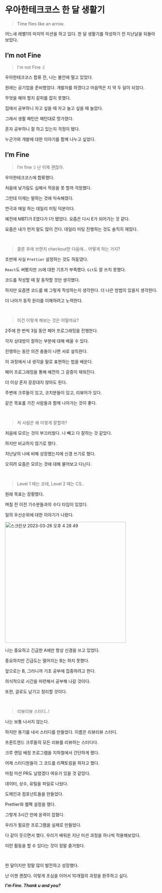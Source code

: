 # 우아한테크코스 한 달 생활기

> Time flies like an arrow.

어느새 레벨1의 마지막 미션을 하고 있다. 한 달 생활기를 작성하기 전 지난날을 되돌아보았다.

## I’m not Fine

> I'm not Fine :(

우아한테크코스 합류 전, 나는 불안에 떨고 있었다.

원래는 공기업을 준비했었다. 개발자를 하겠다고 마음먹은 지 약 두 달이 되었다.

무엇을 해야 할지 갈피를 잡지 못했다.

집에서 공부하니 자고 싶을 때 자고 놀고 싶을 때 놀았다.

그래서 생활 패턴은 패턴대로 망가졌다.

혼자 공부하니 잘 하고 있는지 걱정이 됐다.

누군가와 개발에 대한 이야기를 함께 나누고 싶었다.

## I’m Fine

> I’m fine :) 난 이제 괜찮아.

우아한테크코스에 합류했다.

처음에 낯가림도 심해서 적응을 못 할까 걱정했다.

그런데 이제는 말하는 것에 익숙해졌다.

연극과 매일 하는 데일리 미팅 덕분이다.

예전에 MBTI가 E였다가 I가 됐었다. 요즘은 다시 E가 되어가는 것 같다.

요즘은 내가 먼저 말도 많이 건다. 데일리 미팅 진행하는 것도 솔직히 재밌다.

<br/>

> 클론 후에 브랜치 checkout한 다음에... 어떻게 하는 거지?

초반에 사실 `Prettier` 설정하는 것도 허둥댔다.

`React`도 써봤지만 `JS`에 대한 기초가 부족했다. `Git`도 잘 쓰지 못했다.

코드를 작성할 때 잘 동작할 것만 생각했다.

하지만 요즘엔 코드를 왜 그렇게 작성하는지 생각한다. 더 나은 방법이 있을지 생각한다.

더 나아가 동작 원리를 이해하려고 노력한다.

<br/>

> 이건 이렇게 해보는 것은 어떨까요?

2주에 한 번씩 3일 동안 페어 프로그래밍을 진행한다.

각자 상대방이 잘하는 부분에 대해 배울 수 있다.

진행하는 동안 의견 충돌이 나면 서로 설득한다.

이 과정에서 내 생각을 말로 표현하는 법을 배운다.

페어 프로그래밍을 통해 예전의 그 갈증이 채워진다.

더 이상 혼자 끙끙대지 않아도 된다.

주변에 크루들이 있고, 코치분들이 있고, 리뷰어가 있다.

같은 목표를 가진 사람들과 함께 나아가는 것이 좋다.

<br/>

> 저 사람은 왜 이렇게 잘할까?

처음에 모르는 것이 부끄러웠다. 나 빼고 다 잘하는 것 같았다.

하지만 비교하지 않기로 했다.

지난날의 나에 비해 성장했는지에 신경 쓰기로 했다.

오히려 요즘은 모르는 것에 대해 물어보고 다닌다.

<br/>

> Level 1 때는 코테, Level 2 때는 CS..

원래 목표는 장황했다.

며칠 전 이전 기수분들과의 수다 타임이 있었다.

일의 우선순위에 대한 이야기가 나왔다.

 <img width="398" alt="스크린샷 2023-03-26 오후 4 28 49" src="https://user-images.githubusercontent.com/57815133/227761702-a8dfa43a-d0ce-45a5-9d9b-138f00f0e7d9.png">

나는 중요하고 긴급한 A에만 항상 신경을 쓰고 있었다.

중요하지만 긴급도는 떨어지는 B는 하지 못했다.

앞으로는 B, 그러니까 기초 공부에 집중하려고 한다.

의식적으로 시간을 마련해서 공부해 나갈 것이다.

또한, 글로도 남기고 정리할 것이다.

<br />

> 리뷰리뷰 스터디..!

나는 보통 나서지 않는다.

하지만 용기를 내서 스터디를 만들었다. 이름은 리뷰리뷰 스터디.

프론트엔드 크루들의 모든 리뷰를 리뷰하는 스터디다.

크루 랜덤 배정 프로그램을 지하철에서 간단하게 짰다.

어제 스터디원들이 그 코드를 리팩토링을 하자고 했다.

마침 미션 PR도 날렸겠다 여유가 있을 것 같았다.

데이터, 상수, 유틸을 파일로 나눴다.

도메인과 컴포넌트들을 만들었다.

Prettier와 웹팩 설정을 했다.

그렇게 3시간 만에 윤곽이 잡혔다.

우리가 필요한 프로그램을 실제로 만들었다.

다 같이 웃으면서 했다. 우리가 배워온 지난 미션 과정을 하나씩 적용해보았다.

이런 활동을 할 수 있다는 것이 정말 즐거웠다.

<br/>

한 달이지만 정말 많이 발전하고 성장했다.

난 이젠 괜찮다. 이렇게 초심을 이어서 10개월의 과정을 완주하고 싶다.

_**I’m Fine. Thank u and you?**_
